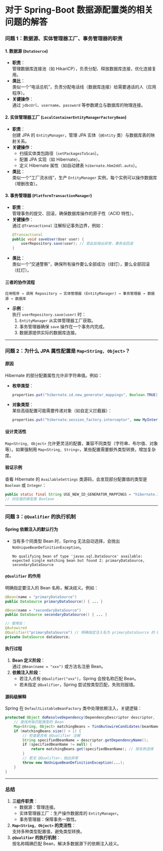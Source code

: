# 对于 Spring-Boot 数据源配置类的相关问题的解答

### **问题 1：数据源、实体管理器工厂、事务管理器的职责**

#### **1. 数据源 (`DataSource`)**
- **职责**：  
  管理数据库连接池（如 HikariCP），负责分配、释放数据库连接，优化连接复用。
- **类比**：  
  类似一个“电话总机”，负责分配电话线（数据库连接）给需要通话的人（应用程序）。
- **关键操作**：  
  通过 `jdbcUrl`、`username`、`password` 等参数建立与数据库的物理连接。

#### **2. 实体管理器工厂 (`LocalContainerEntityManagerFactoryBean`)**
- **职责**：  
  创建 JPA 的 `EntityManager`，管理 JPA 实体（`@Entity` 类）与数据库表的映射关系。
- **关键操作**：
    - 扫描实体类包路径（`setPackagesToScan`）。
    - 配置 JPA 实现（如 Hibernate）。
    - 定义 Hibernate 属性（如自动建表 `hibernate.hbm2ddl.auto`）。
- **类比**：  
  类似一个“工厂流水线”，生产 `EntityManager` 实例，每个实例可以操作数据库（增删改查）。

#### **3. 事务管理器 (`PlatformTransactionManager`)**
- **职责**：  
  管理事务的提交、回滚，确保数据库操作的原子性（ACID 特性）。
- **关键操作**：  
  通过 `@Transactional` 注解标记事务边界，例如：
  ```java
  @Transactional
  public void saveUser(User user) {
      userRepository.save(user); // 若此处抛出异常，事务会回滚
  }
  ```
- **类比**：  
  类似一个“交通警察”，确保所有操作要么全部成功（绿灯），要么全部回滚（红灯）。

#### **三者的协作流程**
```text
应用程序 → 调用 Repository → 实体管理器 (EntityManager) → 事务管理器 → 数据源 → 数据库
```  
- **示例**：  
  执行 `userRepository.save(user)` 时：
    1. `EntityManager` 从实体管理器工厂获取。
    2. 事务管理器确保 `save` 操作在一个事务内完成。
    3. 数据源提供实际的数据库连接。

---

### **问题 2：为什么 JPA 属性配置是 `Map<String, Object>`？**

#### **原因**
Hibernate 的部分配置属性允许非字符串值。例如：
- **枚举类型**：
  ```java
  properties.put("hibernate.id.new_generator_mappings", Boolean.TRUE);
  ```
- **对象类型**：  
  某些高级配置可能需要传递对象（如自定义拦截器）：
  ```java
  properties.put("hibernate.session_factory.interceptor", new MyInterceptor());
  ```

#### **设计灵活性**
`Map<String, Object>` 允许更灵活的配置，兼容不同类型（字符串、布尔值、对象等）。如果强制用 `Map<String, String>`，某些配置需要额外类型转换，增加复杂度。

#### **验证示例**
查看 Hibernate 的 `AvailableSettings` 类源码，会发现部分配置值的类型是 `Boolean` 或 `Integer`：
```java
public static final String USE_NEW_ID_GENERATOR_MAPPINGS = "hibernate.id.new_generator_mappings";
// 对应值的类型是 Boolean
```

---

### **问题 3：`@Qualifier` 的执行机制**

#### **Spring 依赖注入的默认行为**
- 当有多个同类型 Bean 时，Spring 无法自动选择，会抛出 `NoUniqueBeanDefinitionException`。
  ```text
  No qualifying bean of type 'javax.sql.DataSource' available:
  expected single matching bean but found 2: primaryDataSource, secondaryDataSource
  ```

#### **`@Qualifier` 的作用**
明确指定要注入的 Bean 名称，解决歧义。例如：
```java
@Bean(name = "primaryDataSource")
public DataSource primaryDataSource() { ... }

@Bean(name = "secondaryDataSource")
public DataSource secondaryDataSource() { ... }

// 使用处：
@Autowired
@Qualifier("primaryDataSource") // 明确指定注入名为 primaryDataSource 的 Bean
private DataSource dataSource;
```

#### **执行过程**
1. **Bean 定义阶段**：  
   通过 `@Bean(name = "xxx")` 或方法名注册 Bean。
2. **依赖注入阶段**：
    - 若注入点有 `@Qualifier("xxx")`，Spring 会按名称匹配 Bean。
    - 若未指定 `@Qualifier`，Spring 尝试按类型匹配，失败则报错。

#### **源码级解释**
Spring 在 `DefaultListableBeanFactory` 类中处理依赖注入，关键逻辑：
```java
protected Object doResolveDependency(DependencyDescriptor descriptor, ...) {
    // 查找所有匹配类型的 Bean
    Map<String, Object> matchingBeans = findAutowireCandidates(beanName, type, descriptor);
    if (matchingBeans.size() > 1) {
        // 检查是否有 @Qualifier 注解
        String specifiedBeanName = descriptor.getDependencyName();
        if (specifiedBeanName != null) {
            return matchingBeans.get(specifiedBeanName); // 按名称选择
        }
        // 若无 @Qualifier，抛出异常
        throw new NoUniqueBeanDefinitionException(...);
    }
}
```

---

### **总结**
1. **三组件职责**：
    - 数据源：管理连接。
    - 实体管理器工厂：生产操作数据库的 `EntityManager`。
    - 事务管理器：保障事务一致性。
2. **`Map<String, Object>` 的灵活性**：  
   支持多种类型配置值，避免类型转换。
3. **`@Qualifier` 的执行机制**：  
   按名称精确匹配 Bean，解决多数据源下的依赖注入歧义。